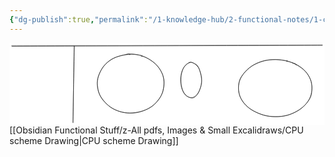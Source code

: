 ```yaml
---
{"dg-publish":true,"permalink":"/1-knowledge-hub/2-functional-notes/1-career-notes/3-tstps-kaniha-technical-notes/b-schemes-and-drawings-made-by-me/cpu-scheme/","noteIcon":""}
---
```


<svg version="1.1" xmlns="http://www.w3.org/2000/svg" viewBox="0 0 1488.8188688993455 387.5257725477219" width="1488.8188688993455" height="387.5257725477219" class="excalidraw-svg">  <!-- svg-source:excalidraw -->    <defs>    <style class="style-fonts">      @font-face {        font-family: "Virgil";        src: url("https://excalidraw.com/Virgil.woff2");      }      @font-face {        font-family: "Cascadia";        src: url("https://excalidraw.com/Cascadia.woff2");      }      @font-face {        font-family: "Assistant";        src: url("https://excalidraw.com/Assistant-Regular.woff2");      }    </style>      </defs>  <rect x="0" y="0" width="1488.8188688993455" height="387.5257725477219" fill="#ffffff"/><g stroke-linecap="round" transform="translate(414.4245980702341 53.62639195099473) rotate(0 158.03570556640625 138.83926391601562)"><path d="M135.83 0.89 C150.99 -3.38, 170.1 -1.33, 186.31 1.33 C202.52 3.99, 218.87 9.96, 233.1 16.85 C247.32 23.75, 260.39 32.37, 271.66 42.7 C282.94 53.04, 293.48 66.19, 300.75 78.86 C308.01 91.53, 313.2 104.89, 315.27 118.74 C317.35 132.6, 316.05 147.9, 313.21 161.99 C310.37 176.07, 305.71 190.41, 298.24 203.27 C290.76 216.14, 280.02 229.23, 268.34 239.2 C256.67 249.16, 243.01 256.98, 228.2 263.07 C213.38 269.16, 195.67 273.55, 179.45 275.74 C163.23 277.92, 146.71 278.45, 130.89 276.19 C115.08 273.93, 99.08 269.11, 84.58 262.19 C70.08 255.27, 55.37 245.03, 43.9 234.66 C32.42 224.29, 22.61 212.73, 15.71 199.99 C8.82 187.25, 4.68 172.37, 2.52 158.24 C0.36 144.12, -0.02 129.18, 2.76 115.23 C5.54 101.28, 11.74 87.16, 19.22 74.57 C26.7 61.98, 35.94 49.8, 47.63 39.69 C59.32 29.57, 73.05 20.58, 89.35 13.88 C105.66 7.19, 134.56 1.25, 145.45 -0.49 C156.35 -2.23, 154.7 0.9, 154.71 3.44 M209.63 8.56 C224.83 10.76, 239.31 19.79, 252.2 27.99 C265.09 36.19, 277.36 46.02, 286.97 57.77 C296.58 69.52, 305.08 84.48, 309.86 98.5 C314.64 112.53, 315.98 127.65, 315.66 141.93 C315.33 156.21, 313.08 171, 307.9 184.16 C302.72 197.33, 294.11 209.64, 284.59 220.91 C275.06 232.18, 264.19 243.19, 250.74 251.77 C237.29 260.35, 219.79 267.91, 203.89 272.4 C187.98 276.88, 171.57 278.96, 155.31 278.68 C139.06 278.41, 121.65 275.38, 106.35 270.75 C91.06 266.11, 76.3 259.62, 63.54 250.87 C50.79 242.12, 39.12 229.78, 29.82 218.24 C20.53 206.7, 12.76 195.34, 7.77 181.62 C2.79 167.9, -0.31 150.25, -0.07 135.91 C0.18 121.57, 4.12 108.87, 9.24 95.57 C14.37 82.27, 21.06 67.95, 30.66 56.1 C40.26 44.25, 53.45 32.55, 66.86 24.45 C80.27 16.34, 95.55 11.46, 111.13 7.49 C126.71 3.51, 143.86 0.79, 160.35 0.58 C176.85 0.37, 202.17 4.44, 210.11 6.23 C218.05 8.02, 208.96 9.09, 207.99 11.33" stroke="#1e1e1e" stroke-width="2" fill="none"/></g><g stroke-linecap="round" transform="translate(1082.281775804609 78.62639195099473) rotate(0 174.10711669921875 134.8214111328125)"><path d="M255.16 16.13 C271.68 20.2, 286.72 30.06, 299.31 39.97 C311.9 49.88, 322.89 63.02, 330.7 75.6 C338.5 88.18, 343.77 101.81, 346.12 115.47 C348.48 129.13, 347.67 144.09, 344.82 157.57 C341.97 171.06, 337.1 184.01, 329.03 196.38 C320.96 208.75, 309.19 221.84, 296.42 231.8 C283.65 241.77, 268.44 249.95, 252.41 256.16 C236.37 262.36, 218.12 267.04, 200.21 269.03 C182.3 271.02, 162.72 270.64, 144.93 268.1 C127.13 265.56, 109.21 260.16, 93.44 253.78 C77.68 247.41, 62.94 239.51, 50.35 229.83 C37.76 220.16, 25.95 208.2, 17.88 195.75 C9.82 183.29, 4.56 169.1, 1.96 155.1 C-0.64 141.11, -0.83 125.6, 2.3 111.77 C5.42 97.95, 12.49 84.23, 20.69 72.13 C28.88 60.03, 38.9 48.74, 51.47 39.17 C64.04 29.61, 80.03 20.98, 96.11 14.73 C112.19 8.49, 130.12 3.76, 147.94 1.69 C165.77 -0.37, 183.62 -0.53, 203.07 2.33 C222.52 5.19, 253.2 14.7, 264.62 18.83 C276.04 22.96, 273.18 25.24, 271.59 27.11 M227.52 6.68 C244.2 8.82, 260.13 17.49, 274.84 25.66 C289.55 33.83, 304.92 44.26, 315.8 55.69 C326.67 67.12, 334.86 81.05, 340.08 94.23 C345.31 107.4, 346.95 120.99, 347.14 134.75 C347.34 148.52, 346.71 163.43, 341.27 176.8 C335.83 190.17, 325.14 203.94, 314.51 214.99 C303.87 226.04, 291.56 234.92, 277.45 243.11 C263.33 251.3, 246.73 259.62, 229.82 264.12 C212.9 268.61, 193.89 270.1, 175.95 270.08 C158.01 270.07, 139.65 268.61, 122.19 264.04 C104.73 259.48, 85.84 250.86, 71.18 242.7 C56.52 234.53, 44.82 226.18, 34.24 215.02 C23.65 203.87, 13.33 188.97, 7.69 175.75 C2.05 162.54, 0.46 149.65, 0.39 135.73 C0.32 121.8, 1.65 105.47, 7.27 92.2 C12.9 78.93, 23.43 67.25, 34.16 56.1 C44.89 44.94, 57.31 33.66, 71.65 25.28 C86 16.9, 103.26 9.97, 120.23 5.82 C137.19 1.67, 155.44 0.41, 173.44 0.4 C191.45 0.39, 219.21 4.35, 228.25 5.75 C237.29 7.15, 228.88 6.63, 227.66 8.81" stroke="#1e1e1e" stroke-width="2" fill="none"/></g><g stroke-linecap="round"><g transform="translate(10.853156419843458 15.23350865021348) rotate(0 733.4821319580078 -2.678558349609375)"><path d="M-0.85 -1.11 C243.76 -2.05, 1223.28 -4.43, 1467.97 -5.23 M0.9 0.92 C245.41 0.17, 1223.25 -2.66, 1467.54 -3.63" stroke="#1e1e1e" stroke-width="2" fill="none"/></g></g><mask/><g stroke-linecap="round"><g transform="translate(306.38889250382783 15.23350865021348) rotate(0 -3.125 180.8035888671875)"><path d="M-1.17 0.17 C-2.29 60.6, -5.1 302.24, -5.91 362.29 M0.41 -0.79 C-0.9 59.32, -5.49 300.19, -6.68 360.53" stroke="#1e1e1e" stroke-width="2" fill="none"/></g></g><mask/><g stroke-linecap="round" transform="translate(809.6996711498216 92.25350865806854) rotate(0 48.89450799851187 83.75851585751488)"><path d="M70.67 9.45 C77.06 13.61, 82.77 23.61, 87.21 33.34 C91.66 43.06, 95.74 56.05, 97.34 67.83 C98.94 79.6, 98.78 92.42, 96.81 103.99 C94.85 115.57, 90.29 128.09, 85.56 137.29 C80.84 146.5, 74.76 154.3, 68.47 159.23 C62.18 164.15, 54.66 167.08, 47.82 166.83 C40.97 166.58, 33.61 163.09, 27.39 157.74 C21.16 152.38, 14.73 144.09, 10.48 134.69 C6.22 125.3, 3.28 113.21, 1.86 101.35 C0.44 89.5, 0.38 75.42, 1.95 63.55 C3.51 51.68, 6.7 39.45, 11.24 30.15 C15.78 20.86, 22.83 12.86, 29.18 7.79 C35.52 2.72, 41.75 -1.1, 49.31 -0.27 C56.87 0.55, 69.73 9.64, 74.52 12.75 C79.3 15.85, 78.45 17.13, 78.03 18.35 M41.13 0.51 C47.38 -2.93, 53.78 -0.06, 60.68 3.33 C67.59 6.71, 77.14 12.64, 82.56 20.8 C87.99 28.97, 90.48 41.06, 93.22 52.32 C95.97 63.58, 99.39 76.26, 99.03 88.38 C98.67 100.5, 94.48 114.51, 91.06 125.02 C87.64 135.53, 83.89 144.34, 78.49 151.46 C73.1 158.58, 65.96 165.81, 58.7 167.74 C51.45 169.67, 42.09 166.43, 34.95 163.05 C27.81 159.67, 21.21 155.11, 15.87 147.46 C10.53 139.8, 5.75 128.57, 2.93 117.13 C0.1 105.68, -1.39 91.01, -1.07 78.79 C-0.76 66.57, 1.33 54.28, 4.79 43.79 C8.26 33.3, 13.58 23.17, 19.73 15.85 C25.88 8.54, 38.2 2.23, 41.7 -0.08 C45.2 -2.4, 41.05 0.22, 40.74 1.99" stroke="#1e1e1e" stroke-width="2" fill="none"/></g></svg>
[[Obsidian Functional Stuff/z-All pdfs, Images & Small Excalidraws/CPU scheme Drawing\|CPU scheme Drawing]]